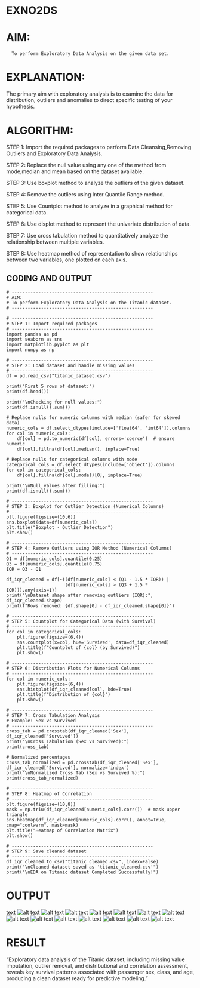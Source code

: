 # EXNO2DS
# AIM:  
      To perform Exploratory Data Analysis on the given data set.
      
# EXPLANATION:
  The primary aim with exploratory analysis is to examine the data for distribution, outliers and anomalies to direct specific testing of your hypothesis.
  
# ALGORITHM:
STEP 1: Import the required packages to perform Data Cleansing,Removing Outliers and Exploratory Data Analysis.

STEP 2: Replace the null value using any one of the method from mode,median and mean based on the dataset available.

STEP 3: Use boxplot method to analyze the outliers of the given dataset.

STEP 4: Remove the outliers using Inter Quantile Range method.

STEP 5: Use Countplot method to analyze in a graphical method for categorical data.

STEP 6: Use displot method to represent the univariate distribution of data.

STEP 7: Use cross tabulation method to quantitatively analyze the relationship between multiple variables.

STEP 8: Use heatmap method of representation to show relationships between two variables, one plotted on each axis.

## CODING AND OUTPUT
```
# -----------------------------------------------------
# AIM:
# To perform Exploratory Data Analysis on the Titanic dataset.
# -----------------------------------------------------

# -----------------------------------------------------
# STEP 1: Import required packages
# -----------------------------------------------------
import pandas as pd
import seaborn as sns
import matplotlib.pyplot as plt
import numpy as np

# -----------------------------------------------------
# STEP 2: Load dataset and handle missing values
# -----------------------------------------------------
df = pd.read_csv("titanic_dataset.csv")

print("First 5 rows of dataset:")
print(df.head())

print("\nChecking for null values:")
print(df.isnull().sum())

# Replace nulls for numeric columns with median (safer for skewed data)
numeric_cols = df.select_dtypes(include=['float64', 'int64']).columns
for col in numeric_cols:
    df[col] = pd.to_numeric(df[col], errors='coerce')  # ensure numeric
    df[col].fillna(df[col].median(), inplace=True)

# Replace nulls for categorical columns with mode
categorical_cols = df.select_dtypes(include=['object']).columns
for col in categorical_cols:
    df[col].fillna(df[col].mode()[0], inplace=True)

print("\nNull values after filling:")
print(df.isnull().sum())

# -----------------------------------------------------
# STEP 3: Boxplot for Outlier Detection (Numerical Columns)
# -----------------------------------------------------
plt.figure(figsize=(10,6))
sns.boxplot(data=df[numeric_cols])
plt.title("Boxplot - Outlier Detection")
plt.show()

# -----------------------------------------------------
# STEP 4: Remove Outliers using IQR Method (Numerical Columns)
# -----------------------------------------------------
Q1 = df[numeric_cols].quantile(0.25)
Q3 = df[numeric_cols].quantile(0.75)
IQR = Q3 - Q1

df_iqr_cleaned = df[~((df[numeric_cols] < (Q1 - 1.5 * IQR)) | 
                      (df[numeric_cols] > (Q3 + 1.5 * IQR))).any(axis=1)]
print("\nDataset shape after removing outliers (IQR):", df_iqr_cleaned.shape)
print(f"Rows removed: {df.shape[0] - df_iqr_cleaned.shape[0]}")

# -----------------------------------------------------
# STEP 5: Countplot for Categorical Data (with Survival)
# -----------------------------------------------------
for col in categorical_cols:
    plt.figure(figsize=(6,4))
    sns.countplot(x=col, hue='Survived', data=df_iqr_cleaned)
    plt.title(f"Countplot of {col} (by Survived)")
    plt.show()

# -----------------------------------------------------
# STEP 6: Distribution Plots for Numerical Columns
# -----------------------------------------------------
for col in numeric_cols:
    plt.figure(figsize=(6,4))
    sns.histplot(df_iqr_cleaned[col], kde=True)
    plt.title(f"Distribution of {col}")
    plt.show()

# -----------------------------------------------------
# STEP 7: Cross Tabulation Analysis
# Example: Sex vs Survived
# -----------------------------------------------------
cross_tab = pd.crosstab(df_iqr_cleaned['Sex'], df_iqr_cleaned['Survived'])
print("\nCross Tabulation (Sex vs Survived):")
print(cross_tab)

# Normalized percentages
cross_tab_normalized = pd.crosstab(df_iqr_cleaned['Sex'], df_iqr_cleaned['Survived'], normalize='index')
print("\nNormalized Cross Tab (Sex vs Survived %):")
print(cross_tab_normalized)

# -----------------------------------------------------
# STEP 8: Heatmap of Correlation
# -----------------------------------------------------
plt.figure(figsize=(10,8))
mask = np.triu(df_iqr_cleaned[numeric_cols].corr())  # mask upper triangle
sns.heatmap(df_iqr_cleaned[numeric_cols].corr(), annot=True, cmap="coolwarm", mask=mask)
plt.title("Heatmap of Correlation Matrix")
plt.show()

# -----------------------------------------------------
# STEP 9: Save cleaned dataset
# -----------------------------------------------------
df_iqr_cleaned.to_csv("titanic_cleaned.csv", index=False)
print("\nCleaned dataset saved as 'titanic_cleaned.csv'")
print("\nEDA on Titanic dataset Completed Successfully!")

```
# OUTPUT
[text](exno2output.txt)
![alt text](ex2(1).png)
![alt text](ex2(2).png)
![alt text](ex2(3).png)
![alt text](ex2(4).png)
![alt text](ex2(5).png)
![alt text](ex2(6).png)
![alt text](ex2(7).png)
![alt text](ex2(8).png)
![alt text](ex2(9).png)
![alt text](ex2(10).png)
![alt text](ex2(11).png)
![alt text](ex2(12).png)
![alt text](ex2(13).png)
![alt text](ex2(14).png)


# RESULT

“Exploratory data analysis of the Titanic dataset, including missing value imputation, outlier removal, and distributional and correlation assessment, reveals key survival patterns associated with passenger sex, class, and age, producing a clean dataset ready for predictive modeling.”
